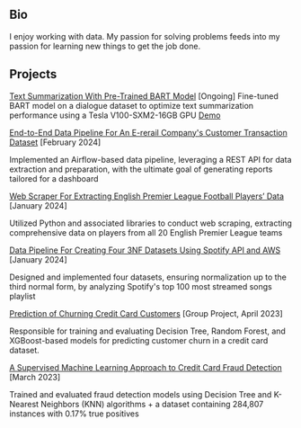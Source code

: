 ## Bio
I enjoy working with data. My passion for solving problems feeds into my passion for learning new things to get the job done. 

## Projects
[Text Summarization With Pre-Trained BART Model](https://github.com/adedamola26/text-summarization/blob/main/Text_Summarization_with_BART.ipynb) [Ongoing]
Fine-tuned BART model on a dialogue dataset to optimize text summarization performance using a Tesla V100-SXM2-16GB GPU [Demo](https://huggingface.co/spaces/adedamola26/text-summ)

[End-to-End Data Pipeline For An E-rerail Company's Customer Transaction Dataset](https://github.com/adedamola26/data-pipeline-4-online-retail?tab=readme-ov-file#result) [February 2024]

Implemented an Airflow-based data pipeline, leveraging a REST API for data extraction and preparation, with the ultimate goal of generating reports tailored for a dashboard

[Web Scraper For Extracting English Premier League Football Players’ Data](https://github.com/adedamola26/web-scraping-project/blob/main/fbref-scraping.ipynb) [January 2024]

Utilized Python and associated libraries to conduct web scraping, extracting comprehensive data on players from all 20 English Premier League teams

[Data Pipeline For Creating Four 3NF Datasets Using Spotify API and AWS](https://github.com/adedamola26/spotify-api) [January 2024]

Designed and implemented four datasets, ensuring normalization up to the third normal form, by analyzing Spotify's top 100 most streamed songs playlist

[Prediction of Churning Credit Card Customers](https://github.com/adedamola26/prediction-of-churning-customers/blob/main/notebook.ipynb) [Group Project, April 2023]

Responsible for training and evaluating Decision Tree, Random Forest, and XGBoost-based models for predicting customer churn in a credit card dataset.

[A Supervised Machine Learning Approach to Credit Card Fraud Detection](https://github.com/adedamola26/creditCardFraudDetectionSystem/blob/main/creditCardFraud.ipynb) [March 2023]

Trained and evaluated fraud detection models using Decision Tree and K-Nearest Neighbors (KNN) algorithms + a dataset containing 284,807 instances with 0.17% true positives

